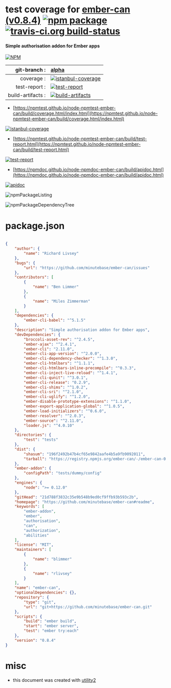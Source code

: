# test coverage for  [ember-can (v0.8.4)](https://github.com/minutebase/ember-can#readme)  [![npm package](https://img.shields.io/npm/v/npmtest-ember-can.svg?style=flat-square)](https://www.npmjs.org/package/npmtest-ember-can) [![travis-ci.org build-status](https://api.travis-ci.org/npmtest/node-npmtest-ember-can.svg)](https://travis-ci.org/npmtest/node-npmtest-ember-can)
#### Simple authorisation addon for Ember apps

[![NPM](https://nodei.co/npm/ember-can.png?downloads=true&downloadRank=true&stars=true)](https://www.npmjs.com/package/ember-can)

| git-branch : | [alpha](https://github.com/npmtest/node-npmtest-ember-can/tree/alpha)|
|--:|:--|
| coverage : | [![istanbul-coverage](https://npmtest.github.io/node-npmtest-ember-can/build/coverage.badge.svg)](https://npmtest.github.io/node-npmtest-ember-can/build/coverage.html/index.html)|
| test-report : | [![test-report](https://npmtest.github.io/node-npmtest-ember-can/build/test-report.badge.svg)](https://npmtest.github.io/node-npmtest-ember-can/build/test-report.html)|
| build-artifacts : | [![build-artifacts](https://npmtest.github.io/node-npmtest-ember-can/glyphicons_144_folder_open.png)](https://github.com/npmtest/node-npmtest-ember-can/tree/gh-pages/build)|

- [https://npmtest.github.io/node-npmtest-ember-can/build/coverage.html/index.html](https://npmtest.github.io/node-npmtest-ember-can/build/coverage.html/index.html)

[![istanbul-coverage](https://npmtest.github.io/node-npmtest-ember-can/build/screenCapture.buildCi.browser.%252Ftmp%252Fbuild%252Fcoverage.lib.html.png)](https://npmtest.github.io/node-npmtest-ember-can/build/coverage.html/index.html)

- [https://npmtest.github.io/node-npmtest-ember-can/build/test-report.html](https://npmtest.github.io/node-npmtest-ember-can/build/test-report.html)

[![test-report](https://npmtest.github.io/node-npmtest-ember-can/build/screenCapture.buildCi.browser.%252Ftmp%252Fbuild%252Ftest-report.html.png)](https://npmtest.github.io/node-npmtest-ember-can/build/test-report.html)

- [https://npmdoc.github.io/node-npmdoc-ember-can/build/apidoc.html](https://npmdoc.github.io/node-npmdoc-ember-can/build/apidoc.html)

[![apidoc](https://npmdoc.github.io/node-npmdoc-ember-can/build/screenCapture.buildCi.browser.%252Ftmp%252Fbuild%252Fapidoc.html.png)](https://npmdoc.github.io/node-npmdoc-ember-can/build/apidoc.html)

![npmPackageListing](https://npmtest.github.io/node-npmtest-ember-can/build/screenCapture.npmPackageListing.svg)

![npmPackageDependencyTree](https://npmtest.github.io/node-npmtest-ember-can/build/screenCapture.npmPackageDependencyTree.svg)



# package.json

```json

{
    "author": {
        "name": "Richard Livsey"
    },
    "bugs": {
        "url": "https://github.com/minutebase/ember-can/issues"
    },
    "contributors": [
        {
            "name": "Ben Limmer"
        },
        {
            "name": "Miles Zimmerman"
        }
    ],
    "dependencies": {
        "ember-cli-babel": "^5.1.5"
    },
    "description": "Simple authorisation addon for Ember apps",
    "devDependencies": {
        "broccoli-asset-rev": "^2.4.5",
        "ember-ajax": "^2.4.1",
        "ember-cli": "2.11.0",
        "ember-cli-app-version": "^2.0.0",
        "ember-cli-dependency-checker": "^1.3.0",
        "ember-cli-htmlbars": "^1.1.1",
        "ember-cli-htmlbars-inline-precompile": "^0.3.3",
        "ember-cli-inject-live-reload": "^1.4.1",
        "ember-cli-qunit": "^3.0.1",
        "ember-cli-release": "0.2.9",
        "ember-cli-shims": "^1.0.2",
        "ember-cli-sri": "^2.1.0",
        "ember-cli-uglify": "^1.2.0",
        "ember-disable-prototype-extensions": "^1.1.0",
        "ember-export-application-global": "^1.0.5",
        "ember-load-initializers": "^0.6.0",
        "ember-resolver": "^2.0.3",
        "ember-source": "^2.11.0",
        "loader.js": "^4.0.10"
    },
    "directories": {
        "test": "tests"
    },
    "dist": {
        "shasum": "196f2492b47b4cf65e9842aafe4b5a9fb9092011",
        "tarball": "https://registry.npmjs.org/ember-can/-/ember-can-0.8.4.tgz"
    },
    "ember-addon": {
        "configPath": "tests/dummy/config"
    },
    "engines": {
        "node": ">= 0.12.0"
    },
    "gitHead": "21d788f3832c35e9b548b9ed0cf9ffb93b593c2b",
    "homepage": "https://github.com/minutebase/ember-can#readme",
    "keywords": [
        "ember-addon",
        "ember",
        "authorisation",
        "can",
        "authorization",
        "abilities"
    ],
    "license": "MIT",
    "maintainers": [
        {
            "name": "blimmer"
        },
        {
            "name": "rlivsey"
        }
    ],
    "name": "ember-can",
    "optionalDependencies": {},
    "repository": {
        "type": "git",
        "url": "git+https://github.com/minutebase/ember-can.git"
    },
    "scripts": {
        "build": "ember build",
        "start": "ember server",
        "test": "ember try:each"
    },
    "version": "0.8.4"
}
```



# misc
- this document was created with [utility2](https://github.com/kaizhu256/node-utility2)
